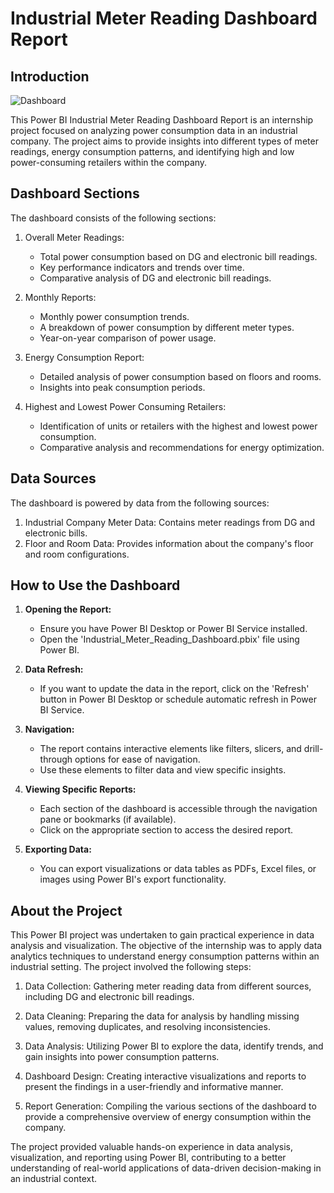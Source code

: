 # Industrial Meter Reading Dashboard Report

## **Introduction**

![Dashboard](https://user-images.githubusercontent.com/55409076/257604128-9a52e68a-73b4-4cec-98d5-935211ce6348.gif)


This Power BI Industrial Meter Reading Dashboard Report is an internship project focused on analyzing power consumption data in an industrial company. The project aims to provide insights into different types of meter readings, energy consumption patterns, and identifying high and low power-consuming retailers within the company.

## **Dashboard Sections**

The dashboard consists of the following sections:

1. Overall Meter Readings:
   - Total power consumption based on DG and electronic bill readings.
   - Key performance indicators and trends over time.
   - Comparative analysis of DG and electronic bill readings.

2. Monthly Reports:
   - Monthly power consumption trends.
   - A breakdown of power consumption by different meter types.
   - Year-on-year comparison of power usage.

3. Energy Consumption Report:
   - Detailed analysis of power consumption based on floors and rooms.
   - Insights into peak consumption periods.

4. Highest and Lowest Power Consuming Retailers:
   - Identification of units or retailers with the highest and lowest power consumption.
   - Comparative analysis and recommendations for energy optimization.

## **Data Sources**

The dashboard is powered by data from the following sources:

1. Industrial Company Meter Data: Contains meter readings from DG and electronic bills.
2. Floor and Room Data: Provides information about the company's floor and room configurations.

## **How to Use the Dashboard**

1. **Opening the Report:**
   - Ensure you have Power BI Desktop or Power BI Service installed.
   - Open the 'Industrial_Meter_Reading_Dashboard.pbix' file using Power BI.

2. **Data Refresh:**
   - If you want to update the data in the report, click on the 'Refresh' button in Power BI Desktop or schedule automatic refresh in Power BI Service.

3. **Navigation:**
   - The report contains interactive elements like filters, slicers, and drill-through options for ease of navigation.
   - Use these elements to filter data and view specific insights.

4. **Viewing Specific Reports:**
   - Each section of the dashboard is accessible through the navigation pane or bookmarks (if available).
   - Click on the appropriate section to access the desired report.

5. **Exporting Data:**
   - You can export visualizations or data tables as PDFs, Excel files, or images using Power BI's export functionality.

## **About the Project**

This Power BI project was undertaken to gain practical experience in data analysis and visualization. The objective of the internship was to apply data analytics techniques to understand energy consumption patterns within an industrial setting. The project involved the following steps:

1. Data Collection: Gathering meter reading data from different sources, including DG and electronic bill readings.

2. Data Cleaning: Preparing the data for analysis by handling missing values, removing duplicates, and resolving inconsistencies.

3. Data Analysis: Utilizing Power BI to explore the data, identify trends, and gain insights into power consumption patterns.

4. Dashboard Design: Creating interactive visualizations and reports to present the findings in a user-friendly and informative manner.

5. Report Generation: Compiling the various sections of the dashboard to provide a comprehensive overview of energy consumption within the company.

The project provided valuable hands-on experience in data analysis, visualization, and reporting using Power BI, contributing to a better understanding of real-world applications of data-driven decision-making in an industrial context.
